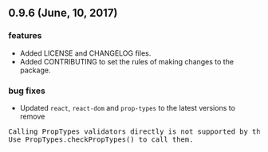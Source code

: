 ## 0.9.6 (June, 10, 2017)

### features

- Added LICENSE and CHANGELOG files.
- Added CONTRIBUTING to set the rules of making changes to the package.

### bug fixes

- Updated `react`, `react-dom` and `prop-types` to the latest versions to remove
<pre>Calling PropTypes validators directly is not supported by the `prop-types` package.
Use PropTypes.checkPropTypes() to call them.</pre>
